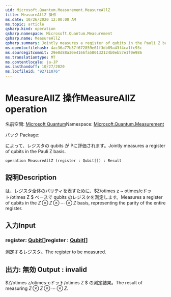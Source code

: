 ```yaml
---
uid: Microsoft.Quantum.Measurement.MeasureAllZ
title: MeasureAllZ 操作
ms.date: 10/26/2020 12:00:00 AM
ms.topic: article
qsharp.kind: operation
qsharp.namespace: Microsoft.Quantum.Measurement
qsharp.name: MeasureAllZ
qsharp.summary: Jointly measures a register of qubits in the Pauli Z basis.
ms.openlocfilehash: 4ac36a77b37f672859e61f3db89a43f4ca1fc93c
ms.sourcegitcommit: 29e0d88a30e4166fa580132124b0eb57e1f0e986
ms.translationtype: MT
ms.contentlocale: ja-JP
ms.lasthandoff: 10/27/2020
ms.locfileid: "92711076"
---
```

# <a name="measureallz-operation"></a><span data-ttu-id="599f4-102">MeasureAllZ 操作</span><span class="sxs-lookup"><span data-stu-id="599f4-102">MeasureAllZ operation</span></span>

<span data-ttu-id="599f4-103">名前空間: [Microsoft Quantum](xref:Microsoft.Quantum.Measurement)</span><span class="sxs-lookup"><span data-stu-id="599f4-103">Namespace: [Microsoft.Quantum.Measurement](xref:Microsoft.Quantum.Measurement)</span></span>

<span data-ttu-id="599f4-104">パック [](https://nuget.org/packages/)</span><span class="sxs-lookup"><span data-stu-id="599f4-104">Package: [](https://nuget.org/packages/)</span></span>


<span data-ttu-id="599f4-105">によって、レジスタの qubits が Pに評価されます。</span><span class="sxs-lookup"><span data-stu-id="599f4-105">Jointly measures a register of qubits in the Pauli Z basis.</span></span>

```qsharp
operation MeasureAllZ (register : Qubit[]) : Result
```


## <a name="description"></a><span data-ttu-id="599f4-106">説明</span><span class="sxs-lookup"><span data-stu-id="599f4-106">Description</span></span>

<span data-ttu-id="599f4-107">は、レジスタ全体のパリティを表すために、$Z/otimes z ~ otimes/cドット/otimes Z $ ベースで qubits のレジスタを測定します。</span><span class="sxs-lookup"><span data-stu-id="599f4-107">Measures a register of qubits in the $Z \otimes Z \otimes \cdots \otimes Z$ basis, representing the parity of the entire register.</span></span>

## <a name="input"></a><span data-ttu-id="599f4-108">入力</span><span class="sxs-lookup"><span data-stu-id="599f4-108">Input</span></span>

### <a name="register--qubit"></a><span data-ttu-id="599f4-109">register: [Qubit](xref:microsoft.quantum.lang-ref.qubit)[]</span><span class="sxs-lookup"><span data-stu-id="599f4-109">register : [Qubit](xref:microsoft.quantum.lang-ref.qubit)[]</span></span>

<span data-ttu-id="599f4-110">測定するレジスタ。</span><span class="sxs-lookup"><span data-stu-id="599f4-110">The register to be measured.</span></span>



## <a name="output--__invalidresult__"></a><span data-ttu-id="599f4-111">出力: __無効 <Result>__</span><span class="sxs-lookup"><span data-stu-id="599f4-111">Output : __invalid<Result>__</span></span>

<span data-ttu-id="599f4-112">$Z/otimes z/otimes-cドット/otimes Z $ の測定結果。</span><span class="sxs-lookup"><span data-stu-id="599f4-112">The result of measuring $Z \otimes Z \otimes \cdots \otimes Z$.</span></span>